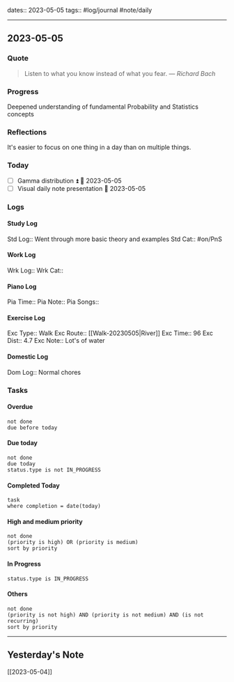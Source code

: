 dates:: 2023-05-05
tags:: #log/journal #note/daily 

---
## 2023-05-05

### Quote

> Listen to what you know instead of what you fear.
> — <cite>Richard Bach</cite>


### Progress

Deepened understanding of fundamental Probability and Statistics concepts

### Reflections

It's easier to focus on one thing in a day than on multiple things.

### Today

- [ ] Gamma distribution ⏫ 🛫 2023-05-05
- [ ] Visual daily note presentation 🛫 2023-05-05 

### Logs

#### Study Log
Std Log:: Went through more basic theory and examples
Std Cat:: #on/PnS 

#### Work Log
Wrk Log:: 
Wrk Cat:: 

#### Piano Log

Pia Time:: 
Pia Note:: 
Pia Songs:: 

#### Exercise Log

Exc Type:: Walk
Exc Route:: [[Walk-20230505|River]]
Exc Time:: 96
Exc Dist:: 4.7
Exc Note:: Lot's of water

#### Domestic Log

Dom Log:: Normal chores

### Tasks

#### Overdue

```tasks
not done
due before today
```


#### Due today

```tasks
not done
due today
status.type is not IN_PROGRESS
```

#### Completed Today

```dataview
task
where completion = date(today)
```


#### High and medium priority

```tasks
not done
(priority is high) OR (priority is medium)
sort by priority
```

#### In Progress

```tasks
status.type is IN_PROGRESS
```

#### Others

```tasks
not done
(priority is not high) AND (priority is not medium) AND (is not recurring)
sort by priority
```


---
## Yesterday's Note

[[2023-05-04]]


